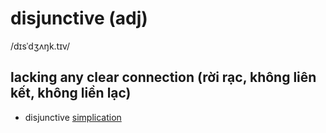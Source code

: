# disjunctive (adj)

/dɪsˈdʒʌŋk.tɪv/

## lacking any clear connection (rời rạc, không liên kết, không liền lạc)

- disjunctive [simplication](simplification-n.md#the-process-of-making-something-easier-to-do-or-understand)